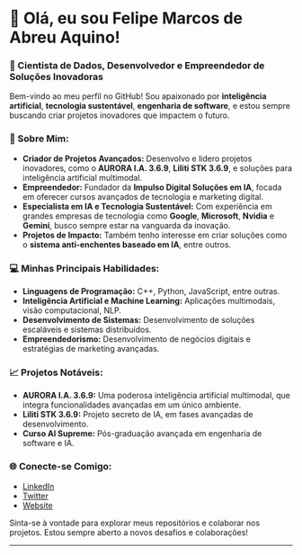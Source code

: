 # 👋 Olá, eu sou **Felipe Marcos de Abreu Aquino**!

### 🔭 Cientista de Dados, Desenvolvedor e Empreendedor de Soluções Inovadoras

Bem-vindo ao meu perfil no GitHub! Sou apaixonado por **inteligência artificial**, **tecnologia sustentável**, **engenharia de software**, e estou sempre buscando criar projetos inovadores que impactem o futuro.

### 🚀 Sobre Mim:
- **Criador de Projetos Avançados:** Desenvolvo e lidero projetos inovadores, como o **AURORA I.A. 3.6.9**, **Liliti STK 3.6.9**, e soluções para inteligência artificial multimodal.
- **Empreendedor:** Fundador da **Impulso Digital Soluções em IA**, focada em oferecer cursos avançados de tecnologia e marketing digital.
- **Especialista em IA e Tecnologia Sustentável:** Com experiência em grandes empresas de tecnologia como **Google**, **Microsoft**, **Nvidia** e **Gemini**, busco sempre estar na vanguarda da inovação.
- **Projetos de Impacto:** Também tenho interesse em criar soluções como o **sistema anti-enchentes baseado em IA**, entre outros.

### 💻 Minhas Principais Habilidades:
- **Linguagens de Programação:** C++, Python, JavaScript, entre outras.
- **Inteligência Artificial e Machine Learning:** Aplicações multimodais, visão computacional, NLP.
- **Desenvolvimento de Sistemas:** Desenvolvimento de soluções escaláveis e sistemas distribuídos.
- **Empreendedorismo:** Desenvolvimento de negócios digitais e estratégias de marketing avançadas.

### 📈 Projetos Notáveis:
- **AURORA I.A. 3.6.9:** Uma poderosa inteligência artificial multimodal, que integra funcionalidades avançadas em um único ambiente.
- **Liliti STK 3.6.9:** Projeto secreto de IA, em fases avançadas de desenvolvimento.
- **Curso AI Supreme:** Pós-graduação avançada em engenharia de software e IA.

### 🌐 Conecte-se Comigo:
- [LinkedIn](#)
- [Twitter](#)
- [Website](#)

Sinta-se à vontade para explorar meus repositórios e colaborar nos projetos. Estou sempre aberto a novos desafios e colaborações!

---

